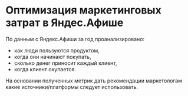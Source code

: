 # Оптимизация маркетинговых затрат в Яндес.Афише

По данным с Яндекс.Афиши за год проанализировано:
- как люди пользуются продуктом,
- когда они начинают покупать,
- сколько денег приносит каждый клиент,
- когда клиент окупается.

На основании полученных метрик дать рекомендации маркетологам какие источники/платформы следует использовать.
